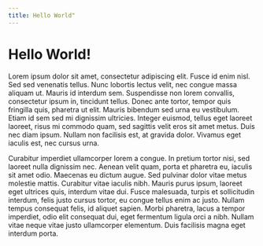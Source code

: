 ```yaml
---
title: Hello World"
---
```


Hello World!
============

Lorem ipsum dolor sit amet, consectetur adipiscing elit. Fusce id enim nisl. Sed sed venenatis tellus. Nunc lobortis lectus velit, nec congue massa aliquam ut. Mauris id interdum sem. Suspendisse non lorem convallis, consectetur ipsum in, tincidunt tellus. Donec ante tortor, tempor quis fringilla quis, pharetra ut elit. Mauris bibendum sed urna eu vestibulum. Etiam id sem sed mi dignissim ultricies. Integer euismod, tellus eget laoreet laoreet, risus mi commodo quam, sed sagittis velit eros sit amet metus. Duis nec diam ipsum. Nullam non facilisis est, at gravida dolor. Vivamus eget iaculis est, nec cursus urna.

Curabitur imperdiet ullamcorper lorem a congue. In pretium tortor nisi, sed laoreet nulla dignissim nec. Aenean velit quam, porta et pharetra eu, iaculis sit amet odio. Maecenas eu dictum augue. Sed pulvinar dolor vitae metus molestie mattis. Curabitur vitae iaculis nibh. Mauris purus ipsum, laoreet eget ultrices quis, interdum vitae dui. Fusce malesuada, turpis et sollicitudin interdum, felis justo cursus tortor, eu congue tellus enim ac justo. Nullam tempus consequat felis, id aliquet sapien. Morbi pharetra, lacus a tempor imperdiet, odio elit consequat dui, eget fermentum ligula orci a nibh. Nullam vitae neque vitae justo ullamcorper elementum. Duis facilisis magna eget interdum porta.
